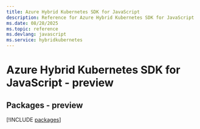 ```yaml
---
title: Azure Hybrid Kubernetes SDK for JavaScript
description: Reference for Azure Hybrid Kubernetes SDK for JavaScript
ms.date: 08/28/2025
ms.topic: reference
ms.devlang: javascript
ms.service: hybridkubernetes
---
```

# Azure Hybrid Kubernetes SDK for JavaScript - preview
## Packages - preview
[!INCLUDE [packages](hybrid-kubernetes-index.md)]